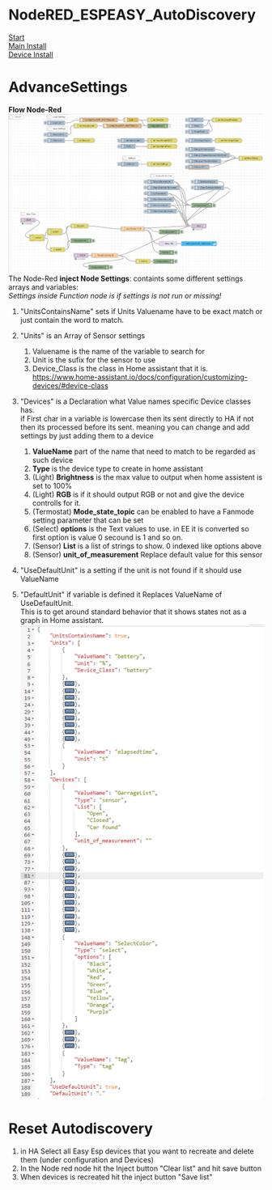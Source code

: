 # NodeRED_ESPEASY_AutoDiscovery  
[Start](README.md)  
[Main Install](MainInstall.md)  
[Device Install](Devices.md)  
<!--[Advance Settings](Advance.md)  -->


# AdvanceSettings
**Flow Node-Red**
![Flow_Node-Red](PNG/Flow_Node-Red.PNG)
The Node-Red **inject Node Settings**:
containts some different settings arrays and variables:  
*Settings inside Function node is if settings is not run or missing!*

1. "UnitsContainsName" sets if Units Valuename have to be exact match or just contain the word to match.
2. "Units" is an Array of Sensor settings
   1. Valuename is the name of the variable to search for
   2. Unit is the sufix for the sensor to use  
   3. Device_Class is the class in Home assistant that it is. https://www.home-assistant.io/docs/configuration/customizing-devices/#device-class  
3. "Devices" is a Declaration what Value names specific Device classes has.  
   if First char in a variable is lowercase then its sent directly to HA if not then its processed before its sent. 
   meaning you can change and add settings by just adding them to a device  
   1. **ValueName** part of the name that need to match to be regarded as such device  
   2. **Type** is the device type to create in home assistant  
   3. (Light) **Brightness** is the max value to output when home assistent is set to 100%  
   4. (Light) **RGB** is if it should output RGB or not and give the device controlls for it.  
   5. (Termostat) **Mode_state_topic** can be enabled to have a Fanmode setting parameter that can be set  
   6. (Select) **options** is the Text values to use. in EE it is converted so first option is value 0 secound is 1 and so on.  
   7. (Sensor) **List** is a list of strings to show. 0 indexed like options above  
   8. (Sensor) **unit_of_measurement** Replace default value for this sensor  
   
4. "UseDefaultUnit" is a setting if the unit is not found if it should use ValueName   
5. "DefaultUnit" if variable is defined it Replaces ValueName of UseDefaultUnit.  
      This is to get around standard behavior that it shows states not as a graph in Home assistant.  
![Flow_Node-Red](PNG/Flow_Node-Red_Settings.PNG)  

# Reset Autodiscovery
1. in HA Select all Easy Esp devices that you want to recreate and delete them (under configuration and Devices)
2. In the Node red node hit the Inject button "Clear list" and hit save button
3. When devices is recreated hit the inject button "Save list" 


